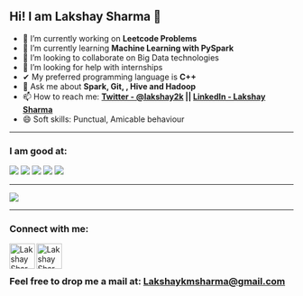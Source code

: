 ## Hi! I am Lakshay Sharma 👋


- 🔭 I’m currently working on **Leetcode Problems**
- 🌱 I’m currently learning **Machine Learning with PySpark**
- 👯 I’m looking to collaborate on Big Data technologies
- 🤔 I’m looking for help with internships 
- ✔  My preferred programming language is **C++**
- 💬 Ask me about **Spark, Git, , Hive and Hadoop**
- 📫 How to reach me: **[Twitter - @lakshay2k](https://twitter.com/Lakshay2k)  || [LinkedIn - Lakshay Sharma](https://www.linkedin.com/in/lakshay-sharma-7594a91b4/)**
- 😄 Soft skills: Punctual, Amicable behaviour

---------------------------------------------------------------------------------------------------------------------------------------------

### I am good at:

<img src="https://camo.githubusercontent.com/4f5dce6f2e6e5a4f82b5549f32cfbf0d53f9d2cd23b6a16cbfc6424984ea1b68/68747470733a2f2f696d672e69636f6e73382e636f6d2f636f6c6f722f32782f6769742e706e67">    <img src="https://camo.githubusercontent.com/8a8cd69ed5b1ad0cf4b668240056834f2f5ed899724feeea14b78fd5cd46db26/68747470733a2f2f696d672e69636f6e73382e636f6d2f636f6c6f722f32782f632d706c75732d706c75732d6c6f676f2e706e67">    <img src="https://camo.githubusercontent.com/01a4111afcf1b80bd14ced37bfec0b72d5279dd6761b26d5cc3077fa84d0ffbe/68747470733a2f2f696d672e69636f6e73382e636f6d2f636f6c6f722f32782f707974686f6e2e706e67">    <img src="https://camo.githubusercontent.com/7972de81e4b01c35c2830899c46de2bafb7ad8e935eeecc086639461badfde75/68747470733a2f2f696d672e69636f6e73382e636f6d2f636f6c6f722f32782f632d70726f6772616d6d696e672e706e67">    <img src="https://camo.githubusercontent.com/64d3fff70dcf8e06d9edec85e3e2ac15e0cb026c3317e5afe9377cd49ea4fc23/68747470733a2f2f696d672e69636f6e73382e636f6d2f636f6c6f722f32782f73716c2e706e67">


--------------------------------------------------------------------------------------------------------------------------------------------

<img src="https://github-readme-stats.vercel.app/api?username=lakshay2k&&show_icons=true&title_color=ffffcc&icon_color=AAA&text_color=daf7dc&bg_color=556B2F">

--------------------------------------------------------------------------------------------------------------------------------------------

### Connect with me:

[<img align="left" alt="Lakshay Sharma | Twitter" width="45px" src="https://abs.twimg.com/favicons/twitter.ico" />][twitter]
[<img align="left" alt="Lakshay Sharma | LinkedIn" width="45px" src="https://static-exp1.licdn.com/sc/h/al2o9zrvru7aqj8e1x2rzsrca" />][linkedin]


<br />
<br />


### Feel free to drop me a mail at: <Email> Lakshaykmsharma@gmail.com </Email>




[twitter]: https://twitter.com/Lakshay2k
[linkedin]: https://www.linkedin.com/in/lakshay-sharma-7594a91b4/
